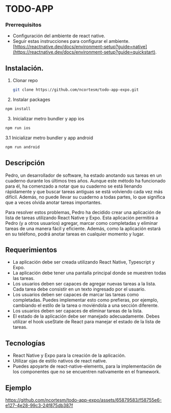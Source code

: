 # TODO-APP
### Prerrequisitos
 * Configuración del ambiente de react native.
 * Seguir estas instrucciones para configurar el ambiente. [https://reactnative.dev/docs/environment-setup?guide=native](https://reactnative.dev/docs/environment-setup?guide=quickstart).

## Instalación.
1. Clonar repo
   ```sh
   git clone https://github.com/ncortesm/todo-app-expo.git
   ```

 2. Instalar packages
   ```sh
   npm install
   ```

 3. Inicializar metro bundler y app ios
   ```sh
   npm run ios
   ```

 3.1 Inicializar metro bundler y app android
   ```sh
   npm run android
   ```
   
## Descripción
Pedro, un desarrollador de software, ha estado anotando sus tareas en un cuaderno durante los últimos tres años. Aunque este método ha funcionado para él, ha comenzado a notar que su cuaderno se está llenando rápidamente y que buscar tareas antiguas se está volviendo cada vez más difícil. Además, no puede llevar su cuaderno a todas partes, lo que significa que a veces olvida anotar tareas importantes.

Para resolver estos problemas, Pedro ha decidido crear una aplicación de lista de tareas utilizando React Native y Expo. Esta aplicación permitirá a Pedro (y a otros usuarios) agregar, marcar como completadas y eliminar tareas de una manera fácil y eficiente. Además, como la aplicación estará en su teléfono, podrá anotar tareas en cualquier momento y lugar.
## Requerimientos
 * La aplicación debe ser creada utilizando React Native, Typescript y Expo.
 * La aplicación debe tener una pantalla principal donde se muestren todas las tareas.
 * Los usuarios deben ser capaces de agregar nuevas tareas a la lista. Cada tarea debe consistir en un texto ingresado por el usuario.
 * Los usuarios deben ser capaces de marcar las tareas como completadas. Puedes implementar esto como prefieras, por ejemplo, cambiando el estilo de la tarea o moviéndola a una sección diferente.
 * Los usuarios deben ser capaces de eliminar tareas de la lista.
 * El estado de la aplicación debe ser manejado adecuadamente. Debes utilizar el hook useState de React para manejar el estado de la lista de tareas.
## Tecnologías
 * React Native y Expo para la creación de la aplicación.
 * Utilizar ojas de estilo nativos de react native.
 * Puedes apoyarte de react-native-elements, para la implementación de los componentes que no se encuentren nativamente en el framework.
## Ejemplo
https://github.com/ncortesm/todo-app-expo/assets/65879583/f58755e6-e127-4e28-99c3-24f875db387f

